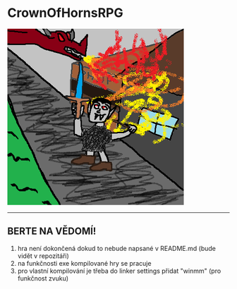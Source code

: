 # CrownOfHornsRPG
![Logo](resources/extras/icon.png)

----------------

## BERTE NA VĚDOMÍ!
1. hra není dokončená dokud to nebude napsané v README.md (bude vidět v repozitáři)
2. na funkčnosti exe kompilované hry se pracuje
3. pro vlastní kompilování je třeba do linker settings přidat "winmm" (pro funkčnost zvuku)
